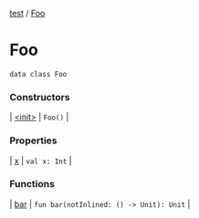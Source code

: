 [test](../index.md) / [Foo](./index.md)

# Foo

`data class Foo`

### Constructors

| [&lt;init&gt;](-init-.md) | `Foo()` |

### Properties

| [x](x.md) | `val x: Int` |

### Functions

| [bar](bar.md) | `fun bar(notInlined: () -> Unit): Unit` |

